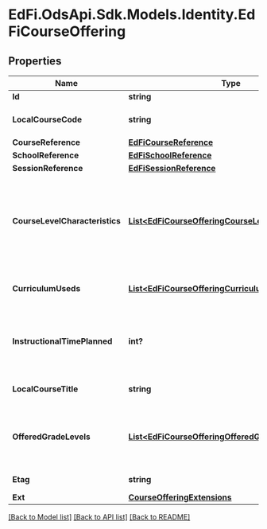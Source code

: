 # EdFi.OdsApi.Sdk.Models.Identity.EdFiCourseOffering
## Properties

Name | Type | Description | Notes
------------ | ------------- | ------------- | -------------
**Id** | **string** |  | [optional] 
**LocalCourseCode** | **string** | The local code assigned by the School that identifies the course offering provided for the instruction of students. | 
**CourseReference** | [**EdFiCourseReference**](EdFiCourseReference.md) |  | 
**SchoolReference** | [**EdFiSchoolReference**](EdFiSchoolReference.md) |  | 
**SessionReference** | [**EdFiSessionReference**](EdFiSessionReference.md) |  | 
**CourseLevelCharacteristics** | [**List&lt;EdFiCourseOfferingCourseLevelCharacteristic&gt;**](EdFiCourseOfferingCourseLevelCharacteristic.md) | An unordered collection of courseOfferingCourseLevelCharacteristics. The type of specific program or designation with which the course offering is associated (e.g., AP, IB, Dual Credit, CTE). This collection should only be populated if it differs from the Course Level Characteristics identified at the Course level. | [optional] 
**CurriculumUseds** | [**List&lt;EdFiCourseOfferingCurriculumUsed&gt;**](EdFiCourseOfferingCurriculumUsed.md) | An unordered collection of courseOfferingCurriculumUseds. The type of curriculum used in an early learning classroom or group. | [optional] 
**InstructionalTimePlanned** | **int?** | The planned total number of clock minutes of instruction for this course offering. Generally, this should be at least as many minutes as is required for completion by the related state- or district-defined course. | [optional] 
**LocalCourseTitle** | **string** | The descriptive name given to a course of study offered in the school, if different from the CourseTitle. | [optional] 
**OfferedGradeLevels** | [**List&lt;EdFiCourseOfferingOfferedGradeLevel&gt;**](EdFiCourseOfferingOfferedGradeLevel.md) | An unordered collection of courseOfferingOfferedGradeLevels. The grade levels in which the course is offered. This collection should only be populated if it differs from the Offered Grade Levels identified at the Course level. | [optional] 
**Etag** | **string** | A unique system-generated value that identifies the version of the resource. | [optional] 
**Ext** | [**CourseOfferingExtensions**](CourseOfferingExtensions.md) |  | [optional] 

[[Back to Model list]](../README.md#documentation-for-models) [[Back to API list]](../README.md#documentation-for-api-endpoints) [[Back to README]](../README.md)

